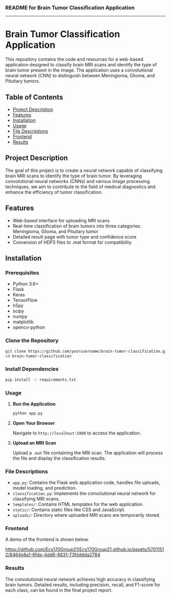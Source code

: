 ### README for Brain Tumor Classification Application

---

# Brain Tumor Classification Application

This repository contains the code and resources for a web-based application designed to classify brain MRI scans and identify the type of brain tumor present in the image. The application uses a convolutional neural network (CNN) to distinguish between Meningioma, Glioma, and Pituitary tumors.

## Table of Contents

- [Project Description](#project-description)
- [Features](#features)
- [Installation](#installation)
- [Usage](#usage)
- [File Descriptions](#file-descriptions)
- [Frontend](#frontend)
- [Results](#results)

## Project Description

The goal of this project is to create a neural network capable of classifying brain MRI scans to identify the type of brain tumor. By leveraging convolutional neural networks (CNNs) and various image processing techniques, we aim to contribute to the field of medical diagnostics and enhance the efficiency of tumor classification.

## Features

- Web-based interface for uploading MRI scans
- Real-time classification of brain tumors into three categories: Meningioma, Glioma, and Pituitary tumor
- Detailed result page with tumor type and confidence score
- Conversion of HDF5 files to .mat format for compatibility

## Installation

### Prerequisites

- Python 3.6+
- Flask
- Keras
- TensorFlow
- h5py
- scipy
- numpy
- matplotlib
- opencv-python

### Clone the Repository

```bash
git clone https://github.com/yourusername/brain-tumor-classification.git
cd brain-tumor-classification
```

### Install Dependencies
```bash
pip install -r requirements.txt
```

### Usage
1. **Run the Application**

    ```bash
    python app.py
    ```

2. **Open Your Browser**

    Navigate to `http://localhost:5000` to access the application.

3. **Upload an MRI Scan**

    Upload a `.mat` file containing the MRI scan. The application will process the file and display the classification results.

### File Descriptions
- `app.py`: Contains the Flask web application code, handles file uploads, model loading, and prediction.
- `classification.py`: Implements the convolutional neural network for classifying MRI scans.
- `templates/`: Contains HTML templates for the web application.
- `static/`: Contains static files like CSS and JavaScript.
- `uploads/`: Directory where uploaded MRI scans are temporarily stored.

### Frontend
A demo of the frontend is shown below.


https://github.com/Ecs170Group21/Ecs170Group21.github.io/assets/57011512/8464e8a1-6fde-4dd6-8831-73fdddda2784



### Results
The convolutional neural network achieves high accuracy in classifying brain tumors. Detailed results, including precision, recall, and F1-score for each class, can be found in the final project report.


